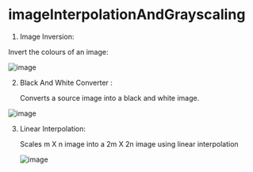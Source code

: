 # imageInterpolationAndGrayscaling



1) Image Inversion:

  Invert the colours of an image:

  ![image](https://github.com/ary27x/imageInterpolationAndGrayscaling/assets/63790777/58f28dc4-e298-448e-8338-c258619348cd)

2) Black And White Converter :
   
    Converts a source image into a black and white image.
  
![image](https://github.com/ary27x/imageProcessingAndInterpolation/assets/63790777/63aa4c8e-55e5-41d2-898c-d3d70cf513b2)


3) Linear Interpolation:

    Scales m X n image into a 2m X 2n image using linear interpolation

   ![image](https://github.com/ary27x/imageProcessingAndInterpolation/assets/63790777/6c4fb1b9-0349-4a68-aa16-3a1511d61142)


